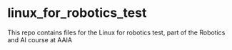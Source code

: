 # linux_for_robotics_test
This repo contains files for the Linux for robotics test, part of the Robotics and AI course at AAIA
